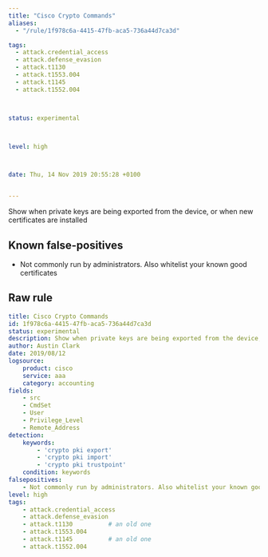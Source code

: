 ```yaml
---
title: "Cisco Crypto Commands"
aliases:
  - "/rule/1f978c6a-4415-47fb-aca5-736a44d7ca3d"

tags:
  - attack.credential_access
  - attack.defense_evasion
  - attack.t1130
  - attack.t1553.004
  - attack.t1145
  - attack.t1552.004



status: experimental



level: high



date: Thu, 14 Nov 2019 20:55:28 +0100


---
```


Show when private keys are being exported from the device, or when new certificates are installed

<!--more-->


## Known false-positives

* Not commonly run by administrators. Also whitelist your known good certificates




## Raw rule
```yaml
title: Cisco Crypto Commands
id: 1f978c6a-4415-47fb-aca5-736a44d7ca3d
status: experimental
description: Show when private keys are being exported from the device, or when new certificates are installed
author: Austin Clark
date: 2019/08/12
logsource:
    product: cisco
    service: aaa
    category: accounting
fields:
    - src
    - CmdSet
    - User
    - Privilege_Level
    - Remote_Address
detection:
    keywords:
        - 'crypto pki export'
        - 'crypto pki import'
        - 'crypto pki trustpoint'
    condition: keywords
falsepositives:
    - Not commonly run by administrators. Also whitelist your known good certificates
level: high
tags:
    - attack.credential_access
    - attack.defense_evasion
    - attack.t1130          # an old one
    - attack.t1553.004
    - attack.t1145          # an old one
    - attack.t1552.004
```

